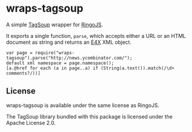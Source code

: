 # wraps-tagsoup

A simple [TagSoup](http://home.ccil.org/~cowan/XML/tagsoup/) wrapper for [RingoJS](http://ringojs.org/).

It exports a single function, `parse`, which accepts either a URL or an HTML document as string and returns an [E4X](http://rephrase.net/days/07/06/e4x) XML object.

    var page = require("wraps-tagsoup").parse("http://news.ycombinator.com/");
    default xml namespace = page.namespace();
    [a.@href for each (a in page..a) if (String(a.text()).match(/\d+ comments?/))]

## License

wraps-tagsoup is available under the same license as RingoJS.

The TagSoup library bundled with this package is licensed under the Apache License 2.0.